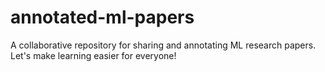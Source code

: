 # annotated-ml-papers
A collaborative repository for sharing and annotating ML research papers. Let's make learning easier for everyone!
